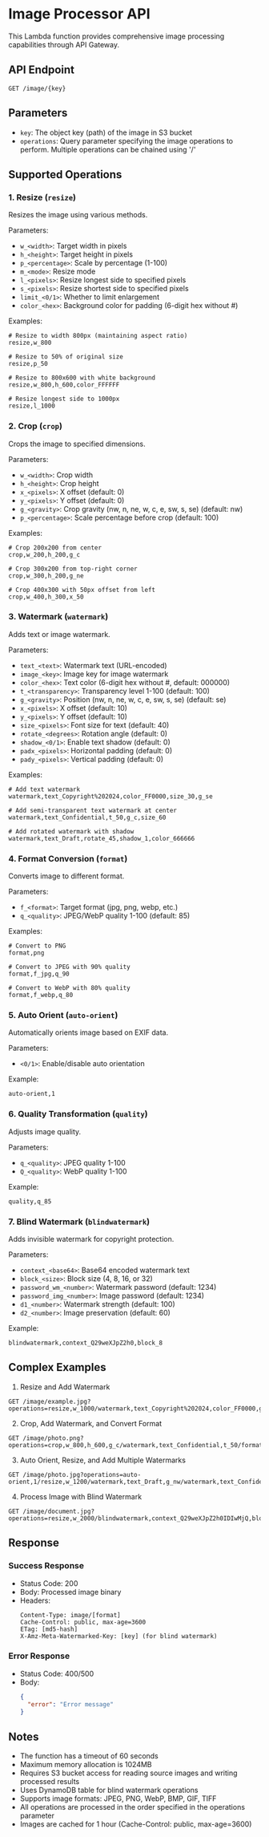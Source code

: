 # Image Processor API

This Lambda function provides comprehensive image processing capabilities through API Gateway.

## API Endpoint

```
GET /image/{key}
```

## Parameters

- `key`: The object key (path) of the image in S3 bucket
- `operations`: Query parameter specifying the image operations to perform. Multiple operations can be chained using '/'

## Supported Operations

### 1. Resize (`resize`)
Resizes the image using various methods.

Parameters:
- `w_<width>`: Target width in pixels
- `h_<height>`: Target height in pixels
- `p_<percentage>`: Scale by percentage (1-100)
- `m_<mode>`: Resize mode
- `l_<pixels>`: Resize longest side to specified pixels
- `s_<pixels>`: Resize shortest side to specified pixels
- `limit_<0/1>`: Whether to limit enlargement
- `color_<hex>`: Background color for padding (6-digit hex without #)

Examples:
```
# Resize to width 800px (maintaining aspect ratio)
resize,w_800

# Resize to 50% of original size
resize,p_50

# Resize to 800x600 with white background
resize,w_800,h_600,color_FFFFFF

# Resize longest side to 1000px
resize,l_1000
```

### 2. Crop (`crop`)
Crops the image to specified dimensions.

Parameters:
- `w_<width>`: Crop width
- `h_<height>`: Crop height
- `x_<pixels>`: X offset (default: 0)
- `y_<pixels>`: Y offset (default: 0)
- `g_<gravity>`: Crop gravity (nw, n, ne, w, c, e, sw, s, se) (default: nw)
- `p_<percentage>`: Scale percentage before crop (default: 100)

Examples:
```
# Crop 200x200 from center
crop,w_200,h_200,g_c

# Crop 300x200 from top-right corner
crop,w_300,h_200,g_ne

# Crop 400x300 with 50px offset from left
crop,w_400,h_300,x_50
```

### 3. Watermark (`watermark`)
Adds text or image watermark.

Parameters:
- `text_<text>`: Watermark text (URL-encoded)
- `image_<key>`: Image key for image watermark
- `color_<hex>`: Text color (6-digit hex without #, default: 000000)
- `t_<transparency>`: Transparency level 1-100 (default: 100)
- `g_<gravity>`: Position (nw, n, ne, w, c, e, sw, s, se) (default: se)
- `x_<pixels>`: X offset (default: 10)
- `y_<pixels>`: Y offset (default: 10)
- `size_<pixels>`: Font size for text (default: 40)
- `rotate_<degrees>`: Rotation angle (default: 0)
- `shadow_<0/1>`: Enable text shadow (default: 0)
- `padx_<pixels>`: Horizontal padding (default: 0)
- `pady_<pixels>`: Vertical padding (default: 0)

Examples:
```
# Add text watermark
watermark,text_Copyright%202024,color_FF0000,size_30,g_se

# Add semi-transparent text watermark at center
watermark,text_Confidential,t_50,g_c,size_60

# Add rotated watermark with shadow
watermark,text_Draft,rotate_45,shadow_1,color_666666
```

### 4. Format Conversion (`format`)
Converts image to different format.

Parameters:
- `f_<format>`: Target format (jpg, png, webp, etc.)
- `q_<quality>`: JPEG/WebP quality 1-100 (default: 85)

Examples:
```
# Convert to PNG
format,png

# Convert to JPEG with 90% quality
format,f_jpg,q_90

# Convert to WebP with 80% quality
format,f_webp,q_80
```

### 5. Auto Orient (`auto-orient`)
Automatically orients image based on EXIF data.

Parameters:
- `<0/1>`: Enable/disable auto orientation

Example:
```
auto-orient,1
```

### 6. Quality Transformation (`quality`)
Adjusts image quality.

Parameters:
- `q_<quality>`: JPEG quality 1-100
- `Q_<quality>`: WebP quality 1-100

Example:
```
quality,q_85
```

### 7. Blind Watermark (`blindwatermark`)
Adds invisible watermark for copyright protection.

Parameters:
- `context_<base64>`: Base64 encoded watermark text
- `block_<size>`: Block size (4, 8, 16, or 32)
- `password_wm_<number>`: Watermark password (default: 1234)
- `password_img_<number>`: Image password (default: 1234)
- `d1_<number>`: Watermark strength (default: 100)
- `d2_<number>`: Image preservation (default: 60)

Example:
```
blindwatermark,context_Q29weXJpZ2h0,block_8
```

## Complex Examples

1. Resize and Add Watermark
```
GET /image/example.jpg?operations=resize,w_1000/watermark,text_Copyright%202024,color_FF0000,g_se
```

2. Crop, Add Watermark, and Convert Format
```
GET /image/photo.png?operations=crop,w_800,h_600,g_c/watermark,text_Confidential,t_50/format,f_jpg,q_90
```

3. Auto Orient, Resize, and Add Multiple Watermarks
```
GET /image/photo.jpg?operations=auto-orient,1/resize,w_1200/watermark,text_Draft,g_nw/watermark,text_Confidential,g_se
```

4. Process Image with Blind Watermark
```
GET /image/document.jpg?operations=resize,w_2000/blindwatermark,context_Q29weXJpZ2h0IDIwMjQ,block_8/format,f_jpg,q_95
```

## Response

### Success Response
- Status Code: 200
- Body: Processed image binary
- Headers:
  ```
  Content-Type: image/[format]
  Cache-Control: public, max-age=3600
  ETag: [md5-hash]
  X-Amz-Meta-Watermarked-Key: [key] (for blind watermark)
  ```

### Error Response
- Status Code: 400/500
- Body:
  ```json
  {
    "error": "Error message"
  }
  ```

## Notes

- The function has a timeout of 60 seconds
- Maximum memory allocation is 1024MB
- Requires S3 bucket access for reading source images and writing processed results
- Uses DynamoDB table for blind watermark operations
- Supports image formats: JPEG, PNG, WebP, BMP, GIF, TIFF
- All operations are processed in the order specified in the operations parameter
- Images are cached for 1 hour (Cache-Control: public, max-age=3600)
